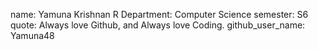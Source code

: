 name: Yamuna Krishnan R
Department: Computer Science
semester: S6
quote: Always love Github, and Always love Coding.
github_user_name: Yamuna48
